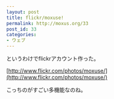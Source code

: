 ```yaml
---
layout: post
title: flickr/moxuse!
permalink: http://moxus.org/33
post_id: 33
categories: 
- ウェブ
---
```


というわけでflickrアカウント作った。


[http://www.flickr.com/photos/moxuse/](http://www.flickr.com/photos/moxuse/)

こっちのがすごい多機能なのね。